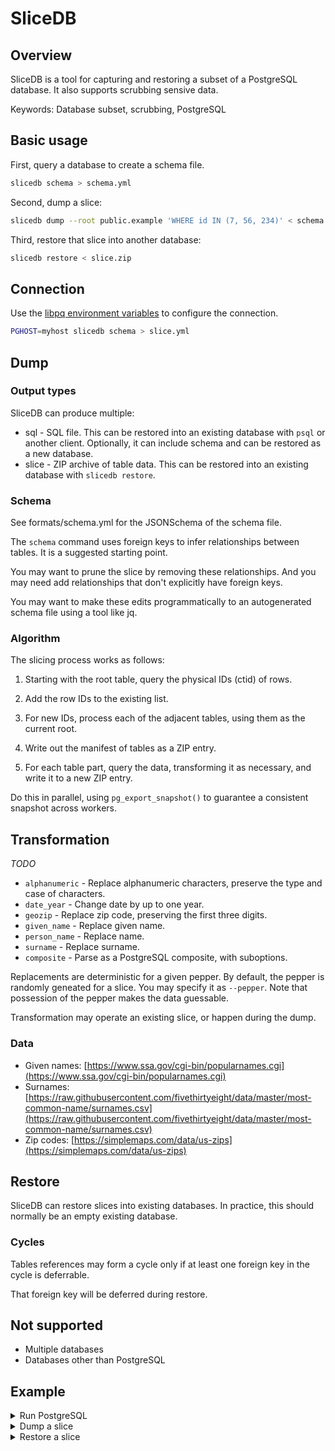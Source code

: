 # SliceDB

## Overview

SliceDB is a tool for capturing and restoring a subset of a PostgreSQL database.
It also supports scrubbing sensive data.

Keywords: Database subset, scrubbing, PostgreSQL

## Basic usage

First, query a database to create a schema file.

```sh
slicedb schema > schema.yml
```

Second, dump a slice:

```sh
slicedb dump --root public.example 'WHERE id IN (7, 56, 234)' < schema.yml > slice.zip
```

Third, restore that slice into another database:

```sh
slicedb restore < slice.zip
```

## Connection

Use the
[libpq environment variables](https://www.postgresql.org/docs/current/libpq-envars.html)
to configure the connection.

```sh
PGHOST=myhost slicedb schema > slice.yml
```

## Dump

### Output types

SliceDB can produce multiple:

- sql - SQL file. This can be restored into an existing database with `psql` or
  another client. Optionally, it can include schema and can be restored as a new
  database.
- slice - ZIP archive of table data. This can be restored into an existing
  database with `slicedb restore`.

### Schema

See formats/schema.yml for the JSONSchema of the schema file.

The `schema` command uses foreign keys to infer relationships between tables. It
is a suggested starting point.

You may want to prune the slice by removing these relationships. And you may
need add relationships that don't explicitly have foreign keys.

You may want to make these edits programmatically to an autogenerated schema
file using a tool like jq.

### Algorithm

The slicing process works as follows:

1. Starting with the root table, query the physical IDs (ctid) of rows.

2. Add the row IDs to the existing list.

3. For new IDs, process each of the adjacent tables, using them as the current
   root.

4. Write out the manifest of tables as a ZIP entry.

5. For each table part, query the data, transforming it as necessary, and write
   it to a new ZIP entry.

Do this in parallel, using `pg_export_snapshot()` to guarantee a consistent
snapshot across workers.

## Transformation

_TODO_

- `alphanumeric` - Replace alphanumeric characters, preserve the type and case
  of characters.
- `date_year` - Change date by up to one year.
- `geozip` - Replace zip code, preserving the first three digits.
- `given_name` - Replace given name.
- `person_name` - Replace name.
- `surname` - Replace surname.
- `composite` - Parse as a PostgreSQL composite, with suboptions.

Replacements are deterministic for a given pepper. By default, the pepper is
randomly geneated for a slice. You may specify it as `--pepper`. Note that
possession of the pepper makes the data guessable.

Transformation may operate an existing slice, or happen during the dump.

### Data

- Given names:
  [https://www.ssa.gov/cgi-bin/popularnames.cgi](https://www.ssa.gov/cgi-bin/popularnames.cgi)
- Surnames:
  [https://raw.githubusercontent.com/fivethirtyeight/data/master/most-common-name/surnames.csv](https://raw.githubusercontent.com/fivethirtyeight/data/master/most-common-name/surnames.csv)
- Zip codes:
  [https://simplemaps.com/data/us-zips](https://simplemaps.com/data/us-zips)

## Restore

SliceDB can restore slices into existing databases. In practice, this should
normally be an empty existing database.

### Cycles

Tables references may form a cycle only if at least one foreign key in the cycle
is deferrable.

That foreign key will be deferred during restore.

## Not supported

- Multiple databases
- Databases other than PostgreSQL

## Example

<details>
<summary>Run PostgreSQL</summary>

```sh
docker run -e POSTGRES_HOST_AUTH_METHOD=trust -e POSTGRES_USER="$USER" -p 5432:5432 --rm postgres
```

```sh
PGHOST=localhost createdb source

PGHOST=localhost PGDATABASE=source psql -c '
CREATE TABLE parent (
    id int PRIMARY KEY
);

CREATE TABLE child (
    id int PRIMARY KEY,
    parent_id int REFERENCES parent (id)
);

INSERT INTO parent (id)
VALUES (1), (2);

INSERT INTO child (id, parent_id)
VALUES (1, 1), (2, 1), (3, 2);
'

PGHOST=localhost createdb target

PGHOST=localhost PGDATABASE=target psql -c '
CREATE TABLE parent (
    id int PRIMARY KEY
);

CREATE TABLE child (
    id int PRIMARY KEY,
    parent_id int REFERENCES parent (id)
);
'
```

</details>

<details>
<summary>Dump a slice</summary>

```sh
PGHOST=localhost PGDATABASE=source slicedb schema > schema.json
PGHOST=localhost PGDATABASE=source slicedb dump --root public.parent 'id = 1' --schema schema.json > slice.zip
```

</details>

<details>
<summary>Restore a slice</summary>

```sh
PGHOST=localhost PGDATABASE=target slicedb restore < slice.zip
```

</details>
